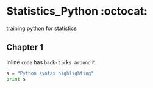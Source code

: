 # Statistics_Python :octocat:
training python for statistics


## Chapter 1

Inline `code` has `back-ticks around` it.

```python
s = "Python syntax highlighting"
print s
```
